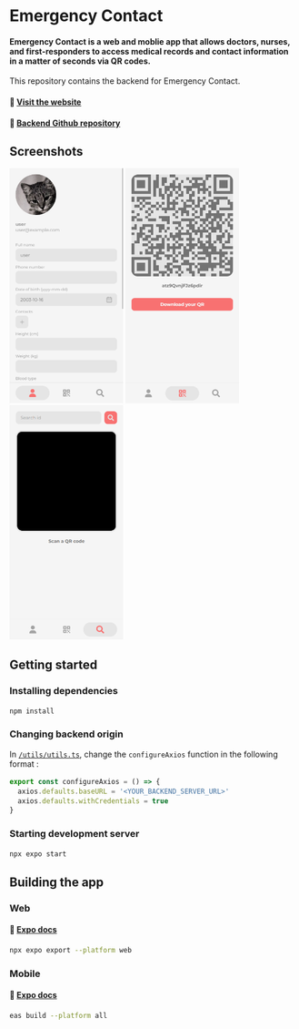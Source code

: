 # Emergency Contact
#### Emergency Contact is a web and moblie app that allows doctors, nurses, and first-responders to access medical records and contact information in a matter of seconds via QR codes.

This repository contains the backend for Emergency Contact.

#### 🔗 [Visit the website](https://emergencycontact.vedantyadu.online/)
#### 🔗 [Backend Github repository](https://github.com/vedantyadu/emergency-contact-backend)

## Screenshots
<p float="left">
  <img src="./screenshots/profile.png" width="200" />
  <img src="./screenshots/qr.png" width="200" /> 
  <img src="./screenshots/scan.png" width="200" />
</p>

## Getting started
### Installing dependencies
```bash
npm install
```
### Changing backend origin
In [`/utils/utils.ts`](./utils/utils.ts), change the `configureAxios` function in the following format :
```js
export const configureAxios = () => {
  axios.defaults.baseURL = '<YOUR_BACKEND_SERVER_URL>'
  axios.defaults.withCredentials = true
}
```
### Starting development server
```bash
npx expo start
```
## Building the app
### Web
#### 🔗 [Expo docs](https://docs.expo.dev/workflow/web/)
```bash
npx expo export --platform web
```
### Mobile
#### 🔗 [Expo docs](https://docs.expo.dev/build/setup/)
```bash
eas build --platform all
```
